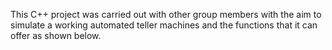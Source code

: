 This C++ project was carried out with other group members with the aim to simulate a working automated teller machines and the functions that it can offer as shown below.
